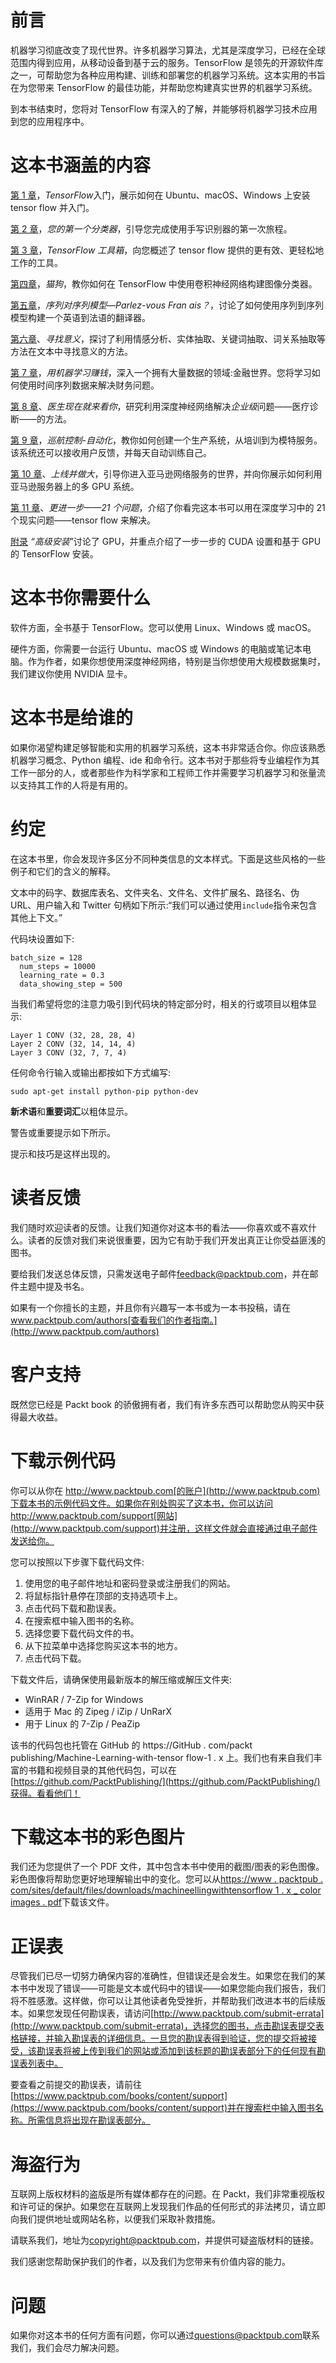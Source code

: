 

# 前言

机器学习彻底改变了现代世界。许多机器学习算法，尤其是深度学习，已经在全球范围内得到应用，从移动设备到基于云的服务。TensorFlow 是领先的开源软件库之一，可帮助您为各种应用构建、训练和部署您的机器学习系统。这本实用的书旨在为您带来 TensorFlow 的最佳功能，并帮助您构建真实世界的机器学习系统。

到本书结束时，您将对 TensorFlow 有深入的了解，并能够将机器学习技术应用到您的应用程序中。



# 这本书涵盖的内容

[第 1 章](13648be5-9ed6-41fe-87e7-129e38efa559.xhtml)，*TensorFlow*入门，展示如何在 Ubuntu、macOS、Windows 上安装 tensor flow 并入门。

[第 2 章](0197f632-3ce2-4032-9abd-83b3720c7127.xhtml)，*您的第一个分类器*，引导您完成使用手写识别器的第一次旅程。

[第 3 章](a6bb2a79-d492-4620-a28b-72ec62523593.xhtml)，*TensorFlow 工具箱*，向您概述了 tensor flow 提供的更有效、更轻松地工作的工具。

[第四章](ff9f54f4-c5eb-4ea8-bc0c-da5021479d77.xhtml)，*猫狗*，教你如何在 TensorFlow 中使用卷积神经网络构建图像分类器。

[第五章](f0ceec84-3f48-4e99-a7b3-f812c63a8d07.xhtml)，*序列对序列模型—Parlez-vous Fran ais？*，讨论了如何使用序列到序列模型构建一个英语到法语的翻译器。

[第六章](8094a1db-33f4-49ad-903a-0c92172f0db7.xhtml)、*寻找意义*，探讨了利用情感分析、实体抽取、关键词抽取、词关系抽取等方法在文本中寻找意义的方法。

[第 7 章](e254bb70-9700-4cf8-89a8-e42be022547a.xhtml)，*用机器学习赚钱*，深入一个拥有大量数据的领域:金融世界。您将学习如何使用时间序列数据来解决财务问题。

[第 8 章](3a81d6bb-dbd5-41ca-83bd-2be811e2cc7a.xhtml)、*医生现在就来看你*，研究利用深度神经网络解决*企业级*问题——医疗诊断——的方法。

[第 9 章](b38dd75a-b632-4e7b-b581-202500f4e001.xhtml)，*巡航控制-自动化*，教你如何创建一个生产系统，从培训到为模特服务。该系统还可以接收用户反馈，并每天自动训练自己。

[第 10 章](f1a5c9c4-6076-487f-abd1-b5a6e800890f.xhtml)、*上线并做大*，引导你进入亚马逊网络服务的世界，并向你展示如何利用亚马逊服务器上的多 GPU 系统。

[第 11 章](1cae2bb8-19d3-4640-aae6-d31d66afb605.xhtml)、*更进一步——21 个问题*，介绍了你看完这本书可以用在深度学习中的 21 个现实问题——tensor flow 来解决。

[附录](8022db02-d24f-4620-9da7-ae53df279306.xhtml) *“高级安装*”讨论了 GPU，并重点介绍了一步一步的 CUDA 设置和基于 GPU 的 TensorFlow 安装。



# 这本书你需要什么

软件方面，全书基于 TensorFlow。您可以使用 Linux、Windows 或 macOS。

硬件方面，你需要一台运行 Ubuntu、macOS 或 Windows 的电脑或笔记本电脑。作为作者，如果你想使用深度神经网络，特别是当你想使用大规模数据集时，我们建议你使用 NVIDIA 显卡。



# 这本书是给谁的

如果你渴望构建足够智能和实用的机器学习系统，这本书非常适合你。你应该熟悉机器学习概念、Python 编程、ide 和命令行。这本书对于那些将专业编程作为其工作一部分的人，或者那些作为科学家和工程师工作并需要学习机器学习和张量流以支持其工作的人将是有用的。



# 约定

在这本书里，你会发现许多区分不同种类信息的文本样式。下面是这些风格的一些例子和它们的含义的解释。

文本中的码字、数据库表名、文件夹名、文件名、文件扩展名、路径名、伪 URL、用户输入和 Twitter 句柄如下所示:“我们可以通过使用`include`指令来包含其他上下文。”

代码块设置如下:

```
batch_size = 128 
  num_steps = 10000 
  learning_rate = 0.3 
  data_showing_step = 500
```

当我们希望将您的注意力吸引到代码块的特定部分时，相关的行或项目以粗体显示:

```
Layer 1 CONV (32, 28, 28, 4) 
Layer 2 CONV (32, 14, 14, 4) 
Layer 3 CONV (32, 7, 7, 4)
```

任何命令行输入或输出都按如下方式编写:

```
sudo apt-get install python-pip python-dev
```

**新术语**和**重要词汇**以粗体显示。

警告或重要提示如下所示。

提示和技巧是这样出现的。



# 读者反馈

我们随时欢迎读者的反馈。让我们知道你对这本书的看法——你喜欢或不喜欢什么。读者的反馈对我们来说很重要，因为它有助于我们开发出真正让你受益匪浅的图书。

要给我们发送总体反馈，只需发送电子邮件[feedback@packtpub.com](mailto:feedback@packtpub.com)，并在邮件主题中提及书名。

如果有一个你擅长的主题，并且你有兴趣写一本书或为一本书投稿，请在 www.packtpub.com/authors[查看我们的作者指南。](http://www.packtpub.com/authors)



# 客户支持

既然您已经是 Packt book 的骄傲拥有者，我们有许多东西可以帮助您从购买中获得最大收益。



# 下载示例代码

你可以从你在 http://www.packtpub.com[的账户](http://www.packtpub.com)下载本书的示例代码文件。如果你在别处购买了这本书，你可以访问 http://www.packtpub.com/support[网站](http://www.packtpub.com/support)并注册，这样文件就会直接通过电子邮件发送给你。

您可以按照以下步骤下载代码文件:

1.  使用您的电子邮件地址和密码登录或注册我们的网站。
2.  将鼠标指针悬停在顶部的支持选项卡上。
3.  点击代码下载和勘误表。
4.  在搜索框中输入图书的名称。
5.  选择您要下载代码文件的书。
6.  从下拉菜单中选择您购买这本书的地方。
7.  点击代码下载。

下载文件后，请确保使用最新版本的解压缩或解压文件夹:

*   WinRAR / 7-Zip for Windows
*   适用于 Mac 的 Zipeg / iZip / UnRarX
*   用于 Linux 的 7-Zip / PeaZip

该书的代码包也托管在 GitHub 的 https://GitHub . com/packt publishing/Machine-Learning-with-tensor flow-1 . x 上。我们也有来自我们丰富的书籍和视频目录的其他代码包，可以在[https://github.com/PacktPublishing/](https://github.com/PacktPublishing/)获得。看看他们！



# 下载这本书的彩色图片

我们还为您提供了一个 PDF 文件，其中包含本书中使用的截图/图表的彩色图像。彩色图像将帮助您更好地理解输出中的变化。您可以从[https://www . packtpub . com/sites/default/files/downloads/machineellingwithtensorflow 1 . x _ color images . pdf](https://www.packtpub.com/sites/default/files/downloads/MachineLearningwithTensorFlow1.x_ColorImages.pdf)下载该文件。



# 正误表

尽管我们已尽一切努力确保内容的准确性，但错误还是会发生。如果您在我们的某本书中发现了错误——可能是文本或代码中的错误——如果您能向我们报告，我们将不胜感激。这样做，你可以让其他读者免受挫折，并帮助我们改进本书的后续版本。如果您发现任何勘误表，请访问[http://www.packtpub.com/submit-errata](http://www.packtpub.com/submit-errata)，选择您的图书，点击勘误表提交表格链接，并输入勘误表的详细信息。一旦您的勘误表得到验证，您的提交将被接受，该勘误表将被上传到我们的网站或添加到该标题的勘误表部分下的任何现有勘误表列表中。

要查看之前提交的勘误表，请前往[https://www.packtpub.com/books/content/support](https://www.packtpub.com/books/content/support)并在搜索栏中输入图书名称。所需信息将出现在勘误表部分。



# 海盗行为

互联网上版权材料的盗版是所有媒体都存在的问题。在 Packt，我们非常重视版权和许可证的保护。如果您在互联网上发现我们作品的任何形式的非法拷贝，请立即向我们提供地址或网站名称，以便我们采取补救措施。

请联系我们，地址为[copyright@packtpub.com](mailto:copyright@packtpub.com)，并提供可疑盗版材料的链接。

我们感谢您帮助保护我们的作者，以及我们为您带来有价值内容的能力。



# 问题

如果你对这本书的任何方面有问题，你可以通过[questions@packtpub.com](mailto:questions@packtpub.com)联系我们，我们会尽力解决问题。